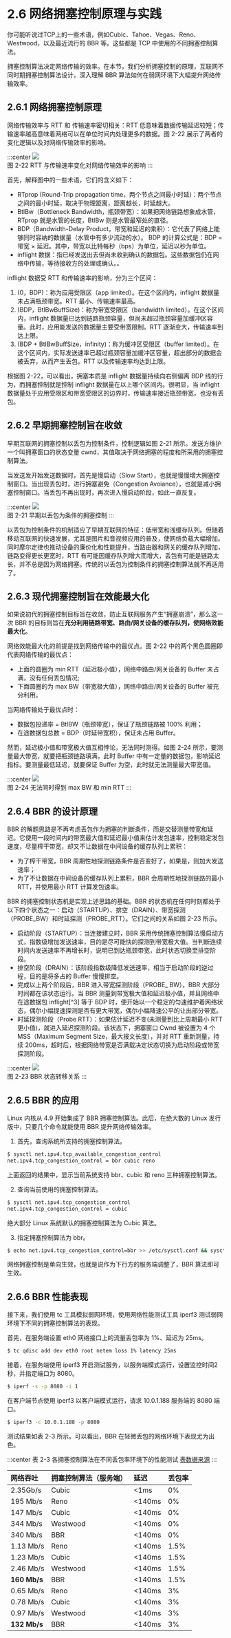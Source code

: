 # 2.6 网络拥塞控制原理与实践

你可能听说过TCP上的一些术语，例如Cubic、Tahoe、Vegas、Reno、Westwood，以及最近流行的 BBR 等。这些都是 TCP 中使用的不同拥塞控制算法。

拥塞控制算法决定网络传输的效率。在本节，我们分析拥塞控制的原理，互联网不同时期拥塞控制算法设计，深入理解 BBR 算法如何在弱网环境下大幅提升网络传输效率。


## 2.6.1 网络拥塞控制原理

网络传输效率与 RTT 和 传输速率密切相关：RTT 低意味着数据传输延迟较短；传输速率越高意味着网络可以在单位时间内处理更多的数据。图 2-22 展示了两者的变化逻辑以及对网络传输效率的影响。

:::center
  ![](../assets/bbr-cc.png)<br/>
 图 2-22 RTT 与传输速率变化对网络传输效率的影响
:::

首先，解释图中的一些术语，它们的含义如下：

- RTprop (Round-Trip propagation time，两个节点之间最小时延)：两个节点之间的最小时延，取决于物理距离，距离越长，时延越大。
- BtlBw（Bottleneck Bandwidth，瓶颈带宽）：如果把网络链路想象成水管，RTprop 就是水管的长度，BtlBw 则是水管最窄处的直径。
- BDP（Bandwidth-Delay Product，带宽和延迟的乘积）：它代表了网络上能够同时容纳的数据量（水管中有多少流动的水）。 BDP 的计算公式是：BDP = 带宽 × 延迟。其中，带宽以比特每秒（bps）为单位，延迟以秒为单位。
- inflight 数据：指已经发送出去但尚未收到确认的数据包。这些数据包仍在网络中传输，等待接收方的处理或确认。。


inflight 数据受 RTT 和传输速率的影响，分为三个区间：

1. (0，BDP)：称为应用受限区（app limited）。在这个区间内，inflight 数据量未占满瓶颈带宽。RTT 最小、传输速率最高。
2. (BDP，BtlBwBuffSize)：称为带宽受限区（bandwidth limited）。在这个区间内，inflight 数据量已达到链路瓶颈容量，但尚未超过瓶颈容量加缓冲区容量。此时，应用能发送的数据量主要受带宽限制。RTT 逐渐变大，传输速率到达上限。
3. (BDP + BtlBwBuffSize，infinity)：称为缓冲区受限区（buffer limited）。在这个区间内，实际发送速率已超过瓶颈容量加缓冲区容量，超出部分的数据会被丢弃，从而产生丢包。RTT 以及传输速率均达到上限。

根据图 2-22，可以看出，拥塞本质是 inflight 数据量持续向右侧偏离 BDP 线的行为，而拥塞控制就是控制 inflight 数据量在以上哪个区间内。很明显，当 inflight 数据量处于应用受限区和带宽受限区的边界时，传输速率接近瓶颈带宽，也没有丢包。

## 2.6.2 早期拥塞控制旨在收敛

早期互联网的拥塞控制以丢包为控制条件，控制逻辑如图 2-21 所示。发送方维护一个叫拥塞窗口的状态变量 cwnd，其值取决于网络拥塞的程度和所采用的拥塞控制算法。

当发送发开始发送数据时，首先是慢启动（Slow Start），也就是慢慢增大拥塞控制窗口。当出现丢包时，进行拥塞避免（Congestion Avoiance），也就是减小拥塞控制窗口。当丢包不再出现时，再次进入慢启动阶段，如此一直反复。

:::center
  ![](../assets/cc.png)<br/>
 图 2-21 早期以丢包为条件的拥塞控制
:::

以丢包为控制条件的机制适应了早期互联网的特征：低带宽和浅缓存队列。但随着移动互联网的快速发展，尤其是图片和音视频应用的普及，使网络负载大幅增加。同时摩尔定律也推动设备的廉价化和性能提升，当路由器和网关的缓存队列增加，链路变得更长更宽时，RTT 有可能因缓存队列增大而增大，丢包有可能是链路太长，并不总是因为网络拥塞。传统的以丢包为控制条件的拥塞控制算法就不再适用了。


## 2.6.3 现代拥塞控制旨在效能最大化

如果说初代的拥塞控制目标旨在收敛，防止互联网服务产生“拥塞崩溃”，那么这一次 BBR 的目标则旨在**充分利用链路带宽、路由/网关设备的缓存队列，使网络效能最大化**。


网络效能最大化的前提是找到网络传输中的最优点。图 2-22 中的两个黑色圆圈即代表网络传输的最优点：
- 上面的圆圈为 min RTT（延迟极小值），网络中路由/网关设备的 Buffer 未占满，没有任何丢包情况;
- 下面圆圈的为 max BW（带宽极大值），网络中路由/网关设备的 Buffer 被充分利用。

当网络传输处于最优点时：

- 数据包投递率 = BtlBW（瓶颈带宽），保证了瓶颈链路被 100% 利用；
- 在途数据包总数 = BDP（时延带宽积），保证未占用 Buffer。

然而，延迟极小值和带宽极大值互相悖论，无法同时测得。如图 2-24 所示，要测量最大带宽，就要把瓶颈链路填满，此时 Buffer 中有一定量的数据包，影响延迟指标。要测量最低延迟，就要保证 Buffer 为空，此时就无法测量最大带宽值。

:::center
  ![](../assets/bbr-2.png)<br/>
 图 2-24 无法同时得到 max BW 和 min RTT
:::

## 2.6.4 BBR 的设计原理

BBR 的解题思路是不再考虑丢包作为拥塞的判断条件，而是交替测量带宽和延迟。它使用一段时间内的带宽最大值和延迟最小值来估计发包速率，控制稳定发包速度，尽量榨干带宽，却又不让数据在中间设备的缓存队列上累积：

- 为了榨干带宽，BBR 周期性地探测链路条件是否变好了，如果是，则加大发送速率；
- 为了不让数据在中间设备的缓存队列上累积，BBR 会周期性地探测链路的最小 RTT，并使用最小 RTT 计算发包速率。

BBR 的拥塞控制状态机是实现上述思路的基础。BBR 的状态机在任何时刻都处于以下四个状态之一：启动（STARTUP）、排空（DRAIN）、带宽探测（PROBE_BW）和时延探测（PROBE_RTT）。它们之间的关系如图 2-23 所示。

- 启动阶段（STARTUP）：当连接建立时，BBR 采用传统拥塞控制算法慢启动方式，指数级增加发送速率，目的是尽可能快的探测到带宽极大值。当判断连续时间内发送速率不再增长时，说明已到达瓶颈带宽，此时状态切换至排空阶段。
- 排空阶段（DRAIN）：该阶段指数级降低发送速率，相当于启动阶段的逆过程，目的是将多占的 Buffer 慢慢排空。
- 完成以上两个阶段后，BBR 进入带宽探测阶段（PROBE_ BW），BBR 大部分时间都在该状态运行。当 BBR 测量到带宽极大值和延迟极小值，并且网络中在途数据包 inflight[^3] 等于 BDP 时，便开始以一个稳定的匀速维护着网络状态，偶尔小幅提速探测是否有更大带宽，偶尔小幅降速公平的让出部分带宽。
- 时延探测阶段（Probe RTT）：如果估计延迟不变(未测量到比上周期最小 RTT 更小值)，就进入延迟探测阶段。该状态下，拥塞窗口 Cwnd 被设置为 4 个 MSS（Maximum Segment Size，最大报文长度），并对 RTT 重新测量，持续 200ms，超时后，根据网络带宽是否满载决定状态切换为启动阶段或带宽探测阶段。


:::center
  ![](../assets/bbr-status.png)<br/>
 图 2-23 BBR 状态转移关系
:::

## 2.6.5 BBR 的应用

Linux 内核从 4.9 开始集成了 BBR 拥塞控制算法。此后，在绝大数的 Linux 发行版中，只要几个命令就能使用 BBR 提升网络传输效率。

1. 首先，查询系统所支持的拥塞控制算法。
```bash
$ sysctl net.ipv4.tcp_available_congestion_control
net.ipv4.tcp_congestion_control = bbr cubic reno
```
上面返回的结果中，显示当前系统支持 bbr、cubic 和 reno 三种拥塞控制算法。

2. 查询当前使用的拥塞控制算法。

```bash
$ sysctl net.ipv4.tcp_congestion_control
net.ipv4.tcp_congestion_control = cubic
```
绝大部分 Linux 系统默认的拥塞控制算法为 Cubic 算法。

3. 指定拥塞控制算法为 bbr。
```bash
$ echo net.ipv4.tcp_congestion_control=bbr >> /etc/sysctl.conf && sysctl -p
```
网络拥塞控制是单向生效，也就是说作为下行方的服务端调整了，BBR 算法即可生效。

## 2.6.6 BBR 性能表现

接下来，我们使用 tc 工具模拟弱网环境，使用网络性能测试工具 iperf3 测试弱网环境下不同的拥塞控制算法的表现。

首先，在服务端设置 eth0 网络接口上的流量丢包率为 1%、延迟为 25ms。

```bash
$ tc qdisc add dev eth0 root netem loss 1% latency 25ms
```

接着，在服务端使用 iperf3 开启测试服务，以服务端模式运行，设置监控时间2秒，并指定端口为 8080。

```bash
$ iperf -s -p 8080 -i 1
```

在客户端节点使用 iperf3 以客户端模式运行，请求 10.0.1.188 服务端的 8080 端口。

```bash
$ iperf3 -c 10.0.1.188 -p 8080
```

测试结果如表 2-3 所示。可以看出，BBR 在轻微丢包的网络环境下表现尤为出色。

:::center
表 2-3 各拥塞控制算法在不同丢包率环境下的性能测试 [表数据来源](https://toonk.io/tcp-bbr-exploring-tcp-congestion-control/index.html)
:::

|网络吞吐|拥塞控制算法（服务端）|延迟|丢包率|
|:--|:--|:--|:--|
|2.35Gb/s| Cubic| <1ms| 0% |
|195 Mb/s| Reno| <140ms| 0% |
|147 Mb/s| Cubic| <140ms| 0% |
|344 Mb/s| Westwood| <140ms| 0% |
|340 Mb/s| BBR| <140ms| 0% |
|1.13 Mb/s| Reno| <140ms| 1.5% |
|1.23 Mb/s| Cubic| <140ms| 1.5% |
|2.46 Mb/s| Westwood| <140ms| 1.5% |
|**160 Mb/s**| BBR| <140ms| 1.5% |
|0.65 Mb/s| Reno| <140ms| 3% |
|0.78 Mb/s| Cubic| <140ms| 3% |
|0.97 Mb/s| Westwood| <140ms| 3% |
|**132 Mb/s**| BBR| <140ms| 3% |


